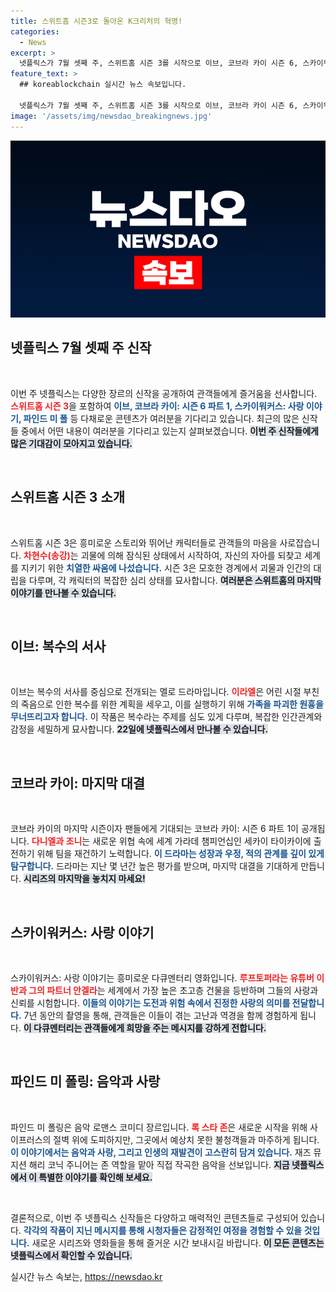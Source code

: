 ```yaml
---
title: 스위트홈 시즌3로 돌아온 K크리처의 혁명!
categories:
  - News
excerpt: >
  넷플릭스가 7월 셋째 주, 스위트홈 시즌 3를 시작으로 이브, 코브라 카이 시즌 6, 스카이워커스: 사랑 이야기 등 다채로운 신작을 공개합니다! 기대되는 콘텐츠의 대향연, 지금 바로 만나보세요!
feature_text: >
  ## koreablockchain 실시간 뉴스 속보입니다.

  넷플릭스가 7월 셋째 주, 스위트홈 시즌 3를 시작으로 이브, 코브라 카이 시즌 6, 스카이워커스: 사랑 이야기 등 다채로운 신작을 공개합니다! 기대되는 콘텐츠의 대향연, 지금 바로 만나보세요!
image: '/assets/img/newsdao_breakingnews.jpg'
---
```


<p><img src="/assets/img/newsdao_breakingnews.jpg" alt="koreablockchain 속보" /></p>

<h2 data-ke-size="size26">넷플릭스 7월 셋째 주 신작</h2>

<p data-ke-size="size16">&nbsp;</p>

<p>이번 주 넷플릭스는 다양한 장르의 신작을 공개하여 관객들에게 즐거움을 선사합니다. <b><span style="color: #ee2323;">스위트홈 시즌 3</span></b>을 포함하여 <b><span style="color: #1a5490;">이브, 코브라 카이: 시즌 6 파트 1, 스카이워커스: 사랑 이야기, 파인드 미 폴</span></b> 등 다채로운 콘텐츠가 여러분을 기다리고 있습니다. 최근의 많은 신작들 중에서 어떤 내용이 여러분을 기다리고 있는지 살펴보겠습니다. <b><span style="background-color: #21538527;">이번 주 신작들에게 많은 기대감이 모아지고 있습니다.</span></b></p>

<p data-ke-size="size16">&nbsp;</p>

<h2 data-ke-size="size26">스위트홈 시즌 3 소개</h2>

<p data-ke-size="size16">&nbsp;</p>

<p>스위트홈 시즌 3은 흥미로운 스토리와 뛰어난 캐릭터들로 관객들의 마음을 사로잡습니다. <b><span style="color: #ee2323;">차현수(송강)</span></b>는 괴물에 의해 잠식된 상태에서 시작하여, 자신의 자아를 되찾고 세계를 지키기 위한 <b><span style="color: #1a5490;">치열한 싸움에 나섰습니다.</span></b> 시즌 3은 모호한 경계에서 괴물과 인간의 대립을 다루며, 각 캐릭터의 복잡한 심리 상태를 묘사합니다. <b><span style="background-color: #21538527;">여러분은 스위트홈의 마지막 이야기를 만나볼 수 있습니다.</span></b></p>

<p data-ke-size="size16">&nbsp;</p>

<h2 data-ke-size="size26">이브: 복수의 서사</h2>

<p data-ke-size="size16">&nbsp;</p>

<p>이브는 복수의 서사를 중심으로 전개되는 멜로 드라마입니다. <b><span style="color: #ee2323;">이라엘</span></b>은 어린 시절 부친의 죽음으로 인한 복수를 위한 계획을 세우고, 이를 실행하기 위해 <b><span style="color: #1a5490;">가족을 파괴한 원흉을 무너뜨리고자 합니다.</span></b> 이 작품은 복수라는 주제를 심도 있게 다루며, 복잡한 인간관계와 감정을 세밀하게 묘사합니다. <b><span style="background-color: #21538527;">22일에 넷플릭스에서 만나볼 수 있습니다.</span></b></p>

<p data-ke-size="size16">&nbsp;</p>

<h2 data-ke-size="size26">코브라 카이: 마지막 대결</h2>

<p data-ke-size="size16">&nbsp;</p>

<p>코브라 카이의 마지막 시즌이자 팬들에게 기대되는 코브라 카이: 시즌 6 파트 1이 공개됩니다. <b><span style="color: #ee2323;">다니엘과 조니</span></b>는 새로운 위협 속에 세계 가라데 챔피언십인 세카이 타이카이에 출전하기 위해 팀을 재건하기 노력합니다. <b><span style="color: #1a5490;">이 드라마는 성장과 우정, 적의 관계를 깊이 있게 탐구합니다.</span></b> 드라마는 지난 몇 년간 높은 평가를 받으며, 마지막 대결을 기대하게 만듭니다. <b><span style="background-color: #21538527;">시리즈의 마지막을 놓치지 마세요!</span></b></p>

<p data-ke-size="size16">&nbsp;</p>

<h2 data-ke-size="size26">스카이워커스: 사랑 이야기</h2>

<p data-ke-size="size16">&nbsp;</p>

<p>스카이워커스: 사랑 이야기는 흥미로운 다큐멘터리 영화입니다. <b><span style="color: #ee2323;">루프토퍼라는 유튜버 이반과 그의 파트너 안겔라</span></b>는 세계에서 가장 높은 초고층 건물을 등반하며 그들의 사랑과 신뢰를 시험합니다. <b><span style="color: #1a5490;">이들의 이야기는 도전과 위험 속에서 진정한 사랑의 의미를 전달합니다.</span></b> 7년 동안의 촬영을 통해, 관객들은 이들이 겪는 고난과 역경을 함께 경험하게 됩니다. <b><span style="background-color: #21538527;">이 다큐멘터리는 관객들에게 희망을 주는 메시지를 강하게 전합니다.</span></b></p>

<p data-ke-size="size16">&nbsp;</p>

<h2 data-ke-size="size26">파인드 미 폴링: 음악과 사랑</h2>

<p data-ke-size="size16">&nbsp;</p>

<p>파인드 미 폴링은 음악 로맨스 코미디 장르입니다. <b><span style="color: #ee2323;">록 스타 존</span></b>은 새로운 시작을 위해 사이프러스의 절벽 위에 도피하지만, 그곳에서 예상치 못한 불청객들과 마주하게 됩니다. <b><span style="color: #1a5490;">이 이야기에서는 음악과 사랑, 그리고 인생의 재발견이 고스란히 담겨 있습니다.</span></b> 재즈 뮤지션 해리 코닉 주니어는 존 역할을 맡아 직접 작곡한 음악을 선보입니다. <b><span style="background-color: #21538527;">지금 넷플릭스에서 이 특별한 이야기를 확인해 보세요.</span></b></p>

<p data-ke-size="size16">&nbsp;</p>

<p>결론적으로, 이번 주 넷플릭스 신작들은 다양하고 매력적인 콘텐츠들로 구성되어 있습니다. <b><span style="color: #1a5490;">각각의 작품이 지닌 메시지를 통해 시청자들은 감정적인 여정을 경험할 수 있을 것입니다.</span></b> 새로운 시리즈와 영화들을 통해 즐거운 시간 보내시길 바랍니다. <b><span style="background-color: #21538527;">이 모든 콘텐츠는 넷플릭스에서 확인할 수 있습니다.</span></b></p>
실시간 뉴스 속보는, <a href="https://newsdao.kr" rel="dofollow">https://newsdao.kr</a>


